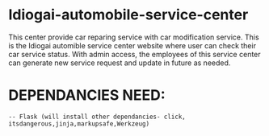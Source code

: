 # Idiogai-automobile-service-center
This center provide car reparing service with car modification service.
This is the Idiogai automible service center website where user can check their car service status.
With admin access, the employees of this service center can generate new service request and update in future as needed.

# DEPENDANCIES NEED:
    -- Flask (will install other dependancies- click, itsdangerous,jinja,markupsafe,Werkzeug)
